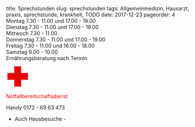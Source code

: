 title: Sprechstunden
slug: sprechstunden 
tags: Allgemeinmedizin, Hausarzt, praxis, sprechstunde, krankheit, TODO
date: 2017-12-23
pageorder: 4  
Montag          7.30 - 11.00 und 17.00 - 19.00	 
Dienstag        7.30 - 11.00 und 17.00 - 19.00	
Mittwoch        7.30 - 11.00	
Donnerstag      7.30 - 11.00 und 17.00 - 19.00	
Freitag         7.30 - 11.00 und 16.00 - 18.00	
Samstag         9.00 - 10.00	
Ernährungsberatung	nach Termin	

![Pelican](../images/bild_notfall.jpg)

<span style="color:red;" >Notfallbereitschaftsdienst</span>

Handy 0172 - 69 63 473

- Auch Hausbesuche -
